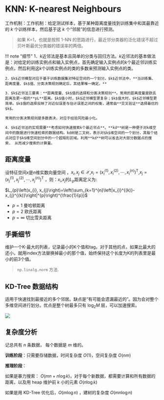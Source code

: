 # KNN: K-nearest Neighbours

工作机制：工作机制：给定测试样本，基于某种距离度量找到训练集中和其最靠近的 $k$ 个训练样本，然后基于这 $k$ 个“邻居”的信息进行预测。

> 如果 K=1，也就是按照 1-NN 的思路进行，最近邻分类器的泛化错误不超过贝叶斯最优分类器的错误率的两倍。

!!! note "细节"
    1．$k$近邻法是基本且简单的分类与回归方法。$k$近邻法的基本做法是：对给定的训练实例点和输入实例点，首先确定输入实例点的$k$个最近邻训练实例点，然后利用这$k$个训练实例点的类的多数来预测输入实例点的类。

    2．$k$近邻模型对应于基于训练数据集对特征空间的一个划分。$k$近邻法中，**当训练集、距离度量、$k$值、分类决策规则确定后，其结果唯一确定。**

    3．$k$近邻法三要素：**距离度量、$k$值的选择和分类决策规则**。常用的距离度量是欧氏距离及更一般的**pL**距离。$k$值小时，$k$近邻模型更复杂；$k$值大时，$k$近邻模型更简单。$k$值的选择反映了对近似误差与估计误差之间的权衡，通常由**交叉验证**选择最优的$k$。

    常用的分类决策规则是多数表决，对应于经验风险最小化。

    4．$k$近邻法的实现需要**考虑如何快速搜索k个最近邻点**。**kd**树是一种便于对k维空间中的数据进行快速检索的数据结构。kd树是二叉树，表示对$k$维空间的一个划分，其每个结点对应于$k$维空间划分中的一个超矩形区域。利用**kd**树可以省去对大部分数据点的搜索， 从而减少搜索的计算量。


## 距离度量

设特征空间$x$是$n$维实数向量空间 ，$x_{i}, x_{j} \in \mathcal{X}$,$x_{i}=\left(x_{i}^{(1)}, x_{i}^{(2)}, \cdots, x_{i}^{(n)}\right)^{\mathrm{T}}$,$x_{j}=\left(x_{j}^{(1)}, x_{j}^{(2)}, \cdots, x_{j}^{(n)}\right)^{\mathrm{T}}$
，则：$x_i$,$x_j$的$L_p$距离定义为:


$L_{p}\left(x_{i}, x_{j}\right)=\left(\sum_{k=1}^{n}\left|x_{i}^{(k)}-x_{j}^{(k)}\right|^{p}\right)^{\frac{1}{p}}$

- $p= 1$  曼哈顿距离
- $p= 2$  欧氏距离
- $p= \infty$   切比雪夫距离

## 手撕细节

维护一个K-最大的列表，记录最小的K个值和tag，对于其他的点，如果比最大的还小，就用index方法替换掉最小的那个值，始终保持这个长度为K的列表里是最小的前3个值。

> `np.linalg.norm` 方法.

## KD-Tree 数据结构

适用于快速找到最接近的多个邻居。缺点是“有可能会遗漏最近的”。因为会对整个多维空间进行划分。优点是整个树最多只有 $\log_2M$ 层，可以加速搜索。

![](https://cdn.jsdelivr.net/gh/SmilingWayne/picsrepo/202411081042708.png)

## 复杂度分析

记总共有 $n$ 条数据， 每个数据是 $m$ 维的。

**训练阶段**：只需要存储数据，时间复杂度 $O(1)$，空间复杂度 $O(n m)$

**推理阶段**：

如果是暴力搜索： $O(m n + n \log k)$，对于每个新数据，都需要计算和所有数据的距离，以及用 heap 维护前 $k$ 小的元素 $O(n \log k)$

如果是用 KD-Tree 优化后，$O (m \log n)$ ，建树的复杂度 $O(m n \log n)$

